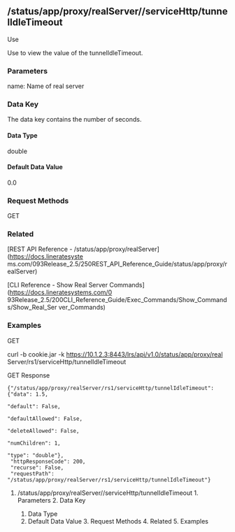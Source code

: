 ## /status/app/proxy/realServer/<name>/serviceHttp/tunnelIdleTimeout

Use

Use to view the value of the tunnelIdleTimeout.

### Parameters

name: Name of real server

### Data Key

The data key contains the number of seconds.

#### Data Type

double

#### Default Data Value

0.0

### Request Methods

GET

### Related

[REST API Reference - /status/app/proxy/realServer](https://docs.lineratesyste
ms.com/093Release_2.5/250REST_API_Reference_Guide/status/app/proxy/realServer)

[CLI Reference - Show Real Server Commands](https://docs.lineratesystems.com/0
93Release_2.5/200CLI_Reference_Guide/Exec_Commands/Show_Commands/Show_Real_Ser
ver_Commands)

### Examples

GET

curl -b cookie.jar -k https://10.1.2.3:8443/lrs/api/v1.0/status/app/proxy/real
Server/rs1/serviceHttp/tunnelIdleTimeout

GET Response

    
    {"/status/app/proxy/realServer/rs1/serviceHttp/tunnelIdleTimeout": {"data": 1.5,
                                                                        "default": False,
                                                                        "defaultAllowed": False,
                                                                        "deleteAllowed": False,
                                                                        "numChildren": 1,
                                                                        "type": "double"},
     "httpResponseCode": 200,
     "recurse": False,
     "requestPath": "/status/app/proxy/realServer/rs1/serviceHttp/tunnelIdleTimeout"}
    

  1. /status/app/proxy/realServer/<name>/serviceHttp/tunnelIdleTimeout
    1. Parameters
    2. Data Key
      1. Data Type
      2. Default Data Value
    3. Request Methods
    4. Related
    5. Examples


